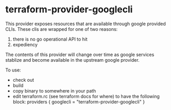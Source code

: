 # terraform-provider-googlecli
This provider exposes resources that are available through 
google provided CLIs.  These clis are wrapped for one of 
two reasons:
1. there is no go operational API to hit
2. expediency

The contents of this provider will change over time as 
google services stablize and become available in the upstream
google provider.  

To use:
- check out
- build
- copy binary to somewhere in your path
- edit terraform.rc (see terraform docs for where) to have the
  following block:
  providers {
    googlecli = "terraform-provider-googlecli"
  }

